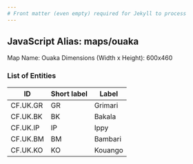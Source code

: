 ```yaml
---
# Front matter (even empty) required for Jekyll to process
---
```


## JavaScript Alias: maps/ouaka

Map Name: Ouaka
Dimensions (Width x Height): 600x460

### List of Entities

ID | Short label | Label
---|---|---|
CF.UK.GR|GR|Grimari
CF.UK.BK|BK|Bakala
CF.UK.IP|IP|Ippy
CF.UK.BM|BM|Bambari
CF.UK.KO|KO|Kouango
